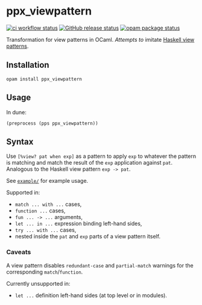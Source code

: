 # ppx_viewpattern

[![ci workflow status](https://github.com/sim642/ppx_viewpattern/actions/workflows/ci.yml/badge.svg)](https://github.com/sim642/ppx_viewpattern/actions/workflows/ci.yml)
[![GitHub release status](https://img.shields.io/github/v/release/sim642/ppx_viewpattern)](https://github.com/sim642/ppx_viewpattern/releases)
[![opam package status](https://badgen.net/opam/v/ppx_viewpattern)](https://opam.ocaml.org/packages/ppx_viewpattern)

Transformation for view patterns in OCaml.
_Attempts to_ imitate [Haskell view patterns](https://ghc.gitlab.haskell.org/ghc/doc/users_guide/exts/view_patterns.html).


## Installation
```console
opam install ppx_viewpattern
```

## Usage
In dune:
```
(preprocess (pps ppx_viewpattern))
```

## Syntax
Use `[%view? pat when exp]` as a pattern to apply `exp` to whatever the pattern is matching and match the result of the `exp` application against `pat`.
Analogous to the Haskell view pattern `exp -> pat`.

See [`example/`](example/) for example usage.

Supported in:
* `match ... with ...` cases,
* `function ...` cases,
* `fun ... -> ...` arguments,
* `let ... in ...` expression binding left-hand sides,
* `try ... with ...` cases,
* nested inside the `pat` and `exp` parts of a view pattern itself.

### Caveats
A view pattern disables `redundant-case` and `partial-match` warnings for the corresponding `match`/`function`.

Currently unsupported in:
- `let ...` definition left-hand sides (at top level or in modules).
